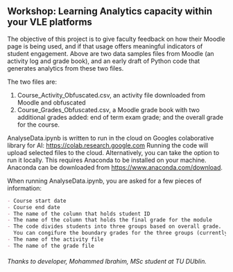 ## Workshop: Learning Analytics capacity within your VLE platforms

The objective of this project is to give faculty feedback on how their Moodle page is being used, and if that usage offers meaningful indicators of student engagement. Above are two data samples files from Moodle (an activity log and grade book), and an early draft of Python code that generates analytics from these two files.

The two files are:
1. Course_Activity_Obfuscated.csv, an activity file downloaded from Moodle and obfuscated
2. Course_Grades_Obfuscated.csv, a Moodle grade book with two additional grades added: end of term exam grade; and the overall grade for the course. 

AnalyseData.ipynb is written to run in the cloud on Googles colaborative library for AI: https://colab.research.google.com
Running the code will upload selected files to the cloud. Alternatively, you can take the option to run it locally. This requires Anaconda to be installed on your machine.  Anaconda can be downloaded from https://www.anaconda.com/download.


When running AnalyseData.ipynb, you are asked for a few pieces of information:

```markdown
- Course start date
- Course end date
- The name of the column that holds student ID
- The name of the column that holds the final grade for the module
- The code divides students into three groups based on overall grade. 
  You can congifure the boundary grades for the three groups (currently called A, B and C).
- The name of the activity file
- The name of the grade file
```

###### Thanks to developer, Mohammed Ibrahim, MSc student at TU DUblin.
